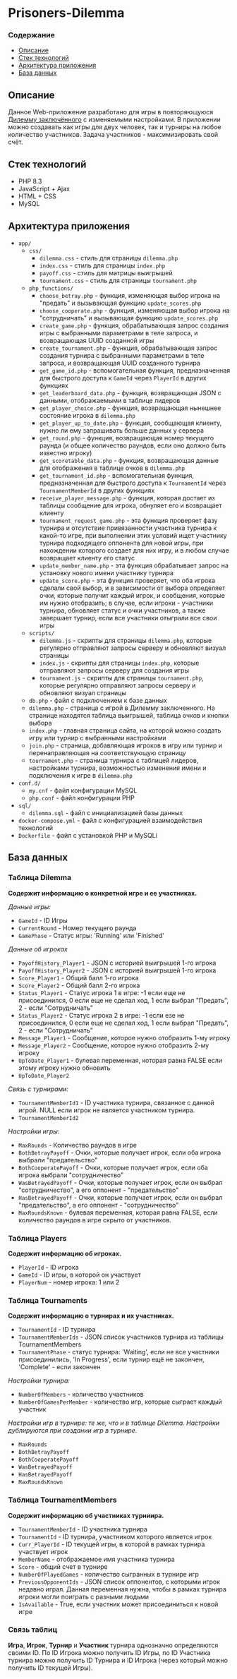 # Prisoners-Dilemma

### Содержание
- [Описание](#описание)
- [Стек технологий](#стек-технологий)
- [Архитектура приложения](#архитектура-приложения)
- [База данных](#база-данных)

## Описание

Данное Web-приложение разработано для игры в повторяющуюся [Дилемму заключённого](https://en.wikipedia.org/wiki/Prisoner%27s_dilemma) с изменяемыми настройками. В приложении можно создавать как игры для двух человек, так и турниры на любое количество участников. Задача участников - максимизировать свой счёт.

## Стек технологий

- PHP 8.3
- JavaScript + Ajax
- HTML + CSS
- MySQL

## Архитектура приложения 

- `app/` 
    - `css/` 
        - `dilemma.css` - стиль для страницы `dilemma.php`
        - `index.css` - стиль для страницы `index.php`
        - `payoff.css` - стиль для матрицы выигрышей
        - `tournament.css` - стиль для страницы `tournament.php`
    - `php_functions/` 
        - `choose_betray.php` - функция, изменяющая выбор игрока на "предать" и вызывающая функцию `update_scores.php`
        - `choose_cooperate.php` - функция, изменяющая выбор игрока на "сотрудничать" и вызывающая функцию `update_scores.php`
        - `create_game.php` - функция, обрабатывающая запрос создания игры с выбранными параметрами в теле запроса, и возвращающая UUID созданной игры
        - `create_tournament.php` - функция, обрабатывающая запрос создания турнира с выбранными параметрами в теле запроса, и возвращающая UUID созданного турнира
        - `get_game_id.php` - вспомогательная функция, предназначенная для быстрого доступа к `GameId` через `PlayerId` в других функциях
        - `get_leaderboard_data.php` - функция, возвращающая JSON с данными, отображаемыми в таблице лидеров
        - `get_player_choice.php` - функция, возвращающая нынешнее состояние игрока в `dilemma.php`
        - `get_player_up_to_date.php` - функция, сообщающая клиенту, нужно ли ему запрашивать больше данных у сервера
        - `get_round.php` - функция, возвращающая номер текущего раунда (и общее количество раундов, если оно должно быть известно игроку)
        - `get_scoretable_data.php` - функция, возвращающая данные для отображения в таблице очков в `dilemma.php`
        - `get_tournament_id.php` - вспомогательная функция, предназначенная для быстрого доступа к `TournamentId` через `TournamentMemberId` в других функциях
        - `receive_player_message.php` - функция, которая достает из таблицы сообщение для игрока, обнуляет его и возвращает клиенту
        - `tournament_request_game.php` - эта функция проверяет фазу турнира и отсутствие привязанности участника турнира к какой-то игре, при выполнении этих условий ищет участнику турнира подходящего оппонента для новой игры, при нахождении которого создает для них игру, и в любом случае возвращает клиенту его статус
        - `update_member_name.php` - эта функция обрабатывает запрос на установку нового имени участнику турнира
        - `update_score.php` - эта функция проверяет, что оба игрока сделали свой выбор, и в зависимости от выбора определяет очки, которые получит каждый игрок, и сообщения, которые им нужно отобразить; в случае, если игроки - участники турнира, обновляет статус и очки участников, а также завершает турнир, если все участники отыграли все свои игры
    - `scripts/`
        - `dilemma.js` - скрипты для страницы `dilemma.php`, которые регулярно отправляют запросы серверу и обновляют визуал страницы
        - `index.js` - скрипты для страницы `index.php`, которые отправляют запросы серверу для создания игры
        - `tournament.js` - скрипты для страницы `tournament.php`, которые регулярно отправляют запросы серверу и обновляют визуал страницы
    - `db.php` - файл с подключением к базе данных
    - `dilemma.php` - страница с игрой в Дилемму заключенного. На странице находятся таблица выигрышей, таблица очков и кнопки выбора
    - `index.php` - главная страница сайта, на которой можно создать игру или турнир с выбранными настройками
    - `join.php` - страница, добавляющая игроков в игру или турнир и перенаправляющая на соответствующую страницу
    - `tournament.php` - страница турнира с таблицей лидеров, настройками турнира, возможностью изменения имени и подключения к игре в `dilemma.php`
- `conf.d/`
    - `my.cnf` - файл конфигурации MySQL
    - `php.conf` - файл конфигурации PHP
- `sql/` 
    - `dilemma.sql` - файл с инициализацией базы данных
- `docker-compose.yml` - файл с конфигурацией взаимодействия технологий
- `Dockerfile` - файл с установкой PHP и MySQLi

## База данных

### Таблица Dilemma

**Содержит информацию о конкретной игре и ее участниках.**

*Данные игры:*
- `GameId` - ID Игры
- `CurrentRound` - Номер текущего раунда
- `GamePhase` - Статус игры: 'Running' или 'Finished'

*Данные об игроках*
- `PayoffHistory_Player1` - JSON с историей выигрышей 1-го игрока
- `PayoffHistory_Player2` - JSON с историей выигрышей 1-го игрока
- `Score_Player1` - Общий балл 1-го игрока
- `Score_Player2` - Общий балл 2-го игрока
- `Status_Player1` - Статус игрока 1 в игре: -1 если еще не присоединился, 0 если еще не сделал ход, 1 если выбрал "Предать", 2 - если "Сотрудничать"
- `Status_Player2` - Статус игрока 2 в игре: -1 если езе не присоединился, 0 если еще не сделал ход, 1 если выбрал "Предать", 2 - если "Сотрудничать"
- `Message_Player1` - Сообщение, которое нужно отобразить 1-му игроку
- `Message_Player2` - Сообщение, которое нужно отобразить 2-му игроку
- `UpToDate_Player1` - булевая переменная, которая равна FALSE если этому игроку нужно обновить
- `UpToDate_Player2`

*Связь с турнирами:*

- `TournamentMemberId1` - ID участника турнира, связанное с данной игрой. NULL если игрок не является участником турнира.
- `TournamentMemberId2` 

*Настройки игры:*
- `MaxRounds` - Количество раундов в игре
- `BothBetrayPayoff` - Очки, которые получает игрок, если оба игрока выбрали "предательство"
- `BothCooperatePayoff` - Очки, которые получает игрок, если оба игрока выбрали "сотрудничество"
- `WasBetrayedPayoff` - Очки, которые получает игрок, если он выбрал "сотрудничество", а его оппонент - "предательство"
- `HasBetrayedPayoff` - Очки, которые получает игрок, если он выбрал "предательство", а его оппонент - "сотрудничество"
- `MaxRoundsKnown` - булевая переменная, которая равна FALSE, если количество раундов в игре скрыто от участников.

### Таблица Players

**Содержит информацию об игроках.**

- `PlayerId` - ID игрока
- `GameId` - ID игры, в которой он участвует
- `PlayerNum` - номер игрока: 1 или 2

### Таблица Tournaments

**Содержит информацию о турнирах и их участниках.**

- `TournamentId` - ID турнира
- `TournamentMemberIds` - JSON список участников турнира из таблицы TournamentMembers 
- `TournamentPhase` - статус турнира: 'Waiting', если не все участники присоединились, 'In Progress', если турнир ещё не закончен, 'Complete' - если закончен

*Настройки турнира:*
- `NumberOfMembers` - количество участников
- `NumberOfGamesPerMember` - количество игр, которые сыграет каждый участник

*Настройки игр в турнире: те же, что и в таблице Dilemma. Настройки дублируются при создании игр в турнире.*
- `MaxRounds` 
- `BothBetrayPayoff`
- `BothCooperatePayoff`
- `WasBetrayedPayoff`
- `HasBetrayedPayoff`
- `MaxRoundsKnown`

### Таблица TournamentMembers

**Содержит информацию об участниках турниира.**

- `TournamentMemberId` - ID участника турнира
- `TournamentId` - ID турнира, участником которого является игрок
- `Curr_PlayerId` - ID текущей игры, в которой в рамках турнира участвует игрок
- `MemberName` - отображаемое имя участника турнира
- `Score` - общий счет в турнире
- `NumberOfPlayedGames` - количество сыгранных в турнире игр
- `PreviousOpponentIds` - JSON список оппонентов, с которыми игрок недавно играл. Данная переменная нужна, чтобы в рамках турнира игроки могли поиграть с разными людьми
- `IsAvailable` - True, если участник может присоединиться к новой игре

### Связь таблиц

**Игра**, **Игрок**, **Турнир** и **Участник** турнира однозначно определяются своими ID. По ID Игрока можно получить ID Игры, по ID Участника турнира можно получить ID Турнира и ID Игрока (через который можно получить ID текущей Игры).
